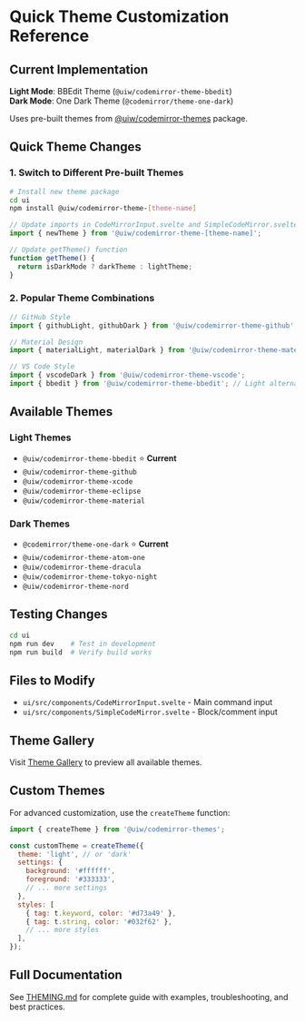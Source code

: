 # Quick Theme Customization Reference

## Current Implementation

**Light Mode**: BBEdit Theme (`@uiw/codemirror-theme-bbedit`)  
**Dark Mode**: One Dark Theme (`@codemirror/theme-one-dark`)

Uses pre-built themes from [@uiw/codemirror-themes](https://www.npmjs.com/package/@uiw/codemirror-themes) package.

## Quick Theme Changes

### 1. Switch to Different Pre-built Themes

```bash
# Install new theme package
cd ui
npm install @uiw/codemirror-theme-[theme-name]
```

```javascript
// Update imports in CodeMirrorInput.svelte and SimpleCodeMirror.svelte
import { newTheme } from '@uiw/codemirror-theme-[theme-name]';

// Update getTheme() function
function getTheme() {
  return isDarkMode ? darkTheme : lightTheme;
}
```

### 2. Popular Theme Combinations

```javascript
// GitHub Style
import { githubLight, githubDark } from '@uiw/codemirror-theme-github';

// Material Design
import { materialLight, materialDark } from '@uiw/codemirror-theme-material';

// VS Code Style
import { vscodeDark } from '@uiw/codemirror-theme-vscode';
import { bbedit } from '@uiw/codemirror-theme-bbedit'; // Light alternative
```

## Available Themes

### Light Themes
- `@uiw/codemirror-theme-bbedit` ⭐ **Current**
- `@uiw/codemirror-theme-github`
- `@uiw/codemirror-theme-xcode`
- `@uiw/codemirror-theme-eclipse`
- `@uiw/codemirror-theme-material`

### Dark Themes  
- `@codemirror/theme-one-dark` ⭐ **Current**
- `@uiw/codemirror-theme-atom-one`
- `@uiw/codemirror-theme-dracula`
- `@uiw/codemirror-theme-tokyo-night`
- `@uiw/codemirror-theme-nord`

## Testing Changes

```bash
cd ui
npm run dev    # Test in development
npm run build  # Verify build works
```

## Files to Modify

- `ui/src/components/CodeMirrorInput.svelte` - Main command input
- `ui/src/components/SimpleCodeMirror.svelte` - Block/comment input

## Theme Gallery

Visit [Theme Gallery](https://uiwjs.github.io/react-codemirror/#/theme/doc) to preview all available themes.

## Custom Themes

For advanced customization, use the `createTheme` function:

```javascript
import { createTheme } from '@uiw/codemirror-themes';

const customTheme = createTheme({
  theme: 'light', // or 'dark'
  settings: {
    background: '#ffffff',
    foreground: '#333333',
    // ... more settings
  },
  styles: [
    { tag: t.keyword, color: '#d73a49' },
    { tag: t.string, color: '#032f62' },
    // ... more styles
  ],
});
```

## Full Documentation

See [THEMING.md](./THEMING.md) for complete guide with examples, troubleshooting, and best practices.